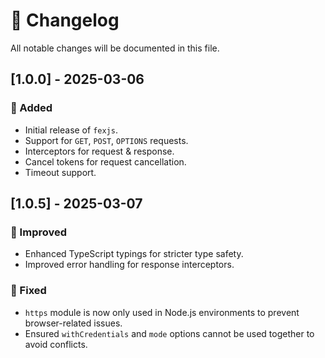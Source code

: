# 📜 Changelog

All notable changes will be documented in this file.

## [1.0.0] - 2025-03-06
### 🎉 Added
- Initial release of `fexjs`.
- Support for `GET`, `POST`, `OPTIONS` requests.
- Interceptors for request & response.
- Cancel tokens for request cancellation.
- Timeout support.

## [1.0.5] - 2025-03-07
### 🔧 Improved
- Enhanced TypeScript typings for stricter type safety.
- Improved error handling for response interceptors.

### 🐛 Fixed
- `https` module is now only used in Node.js environments to prevent browser-related issues.
- Ensured `withCredentials` and `mode` options cannot be used together to avoid conflicts.


<!-- ## [1.0.1] - YYYY-MM-DD
### 🐛 Fixed
- Fixed bug with timeout handling in `fetch`.
- Improved TypeScript types for better autocomplete.

## [1.1.0] - YYYY-MM-DD
### 🚀 Changed
- Added support for custom headers.
- Enhanced logging for debugging. -->